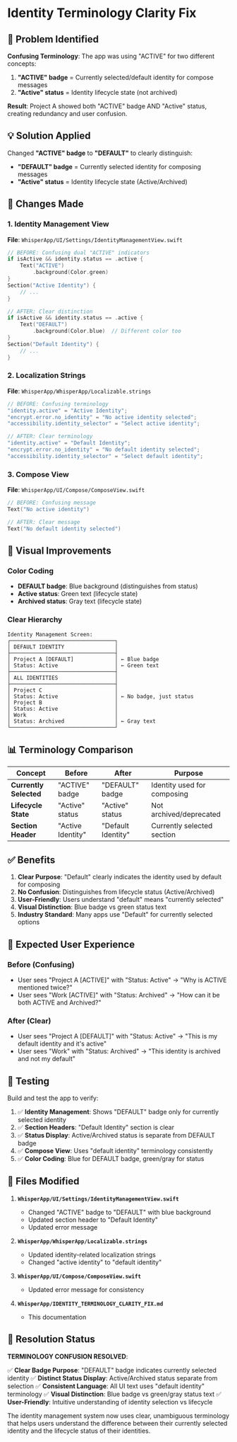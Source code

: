 # Identity Terminology Clarity Fix

## 🚨 Problem Identified

**Confusing Terminology**: The app was using "ACTIVE" for two different concepts:

1. **"ACTIVE" badge** = Currently selected/default identity for compose messages
2. **"Active" status** = Identity lifecycle state (not archived)

**Result**: Project A showed both "ACTIVE" badge AND "Active" status, creating redundancy and user confusion.

## 💡 Solution Applied

Changed **"ACTIVE" badge** to **"DEFAULT"** to clearly distinguish:

- **"DEFAULT" badge** = Currently selected identity for composing messages
- **"Active" status** = Identity lifecycle state (Active/Archived)

## 🔧 Changes Made

### **1. Identity Management View**

**File**: `WhisperApp/UI/Settings/IdentityManagementView.swift`

```swift
// BEFORE: Confusing dual "ACTIVE" indicators
if isActive && identity.status == .active {
    Text("ACTIVE")
        .background(Color.green)
}
Section("Active Identity") {
    // ...
}

// AFTER: Clear distinction
if isActive && identity.status == .active {
    Text("DEFAULT")
        .background(Color.blue)  // Different color too
}
Section("Default Identity") {
    // ...
}
```

### **2. Localization Strings**

**File**: `WhisperApp/WhisperApp/Localizable.strings`

```swift
// BEFORE: Confusing terminology
"identity.active" = "Active Identity";
"encrypt.error.no_identity" = "No active identity selected";
"accessibility.identity_selector" = "Select active identity";

// AFTER: Clear terminology
"identity.active" = "Default Identity";
"encrypt.error.no_identity" = "No default identity selected";
"accessibility.identity_selector" = "Select default identity";
```

### **3. Compose View**

**File**: `WhisperApp/UI/Compose/ComposeView.swift`

```swift
// BEFORE: Confusing message
Text("No active identity")

// AFTER: Clear message
Text("No default identity selected")
```

## 🎨 Visual Improvements

### **Color Coding**
- **DEFAULT badge**: Blue background (distinguishes from status)
- **Active status**: Green text (lifecycle state)
- **Archived status**: Gray text (lifecycle state)

### **Clear Hierarchy**
```
Identity Management Screen:
┌─────────────────────────────────┐
│ DEFAULT IDENTITY                │
├─────────────────────────────────┤
│ Project A [DEFAULT]             │ ← Blue badge
│ Status: Active                  │ ← Green text
├─────────────────────────────────┤
│ ALL IDENTITIES                  │
├─────────────────────────────────┤
│ Project C                       │
│ Status: Active                  │ ← No badge, just status
│ Project B                       │
│ Status: Active                  │
│ Work                            │
│ Status: Archived                │ ← Gray text
└─────────────────────────────────┘
```

## 📊 Terminology Comparison

| Concept | Before | After | Purpose |
|---------|--------|-------|---------|
| **Currently Selected** | "ACTIVE" badge | "DEFAULT" badge | Identity used for composing |
| **Lifecycle State** | "Active" status | "Active" status | Not archived/deprecated |
| **Section Header** | "Active Identity" | "Default Identity" | Currently selected section |

## ✅ Benefits

1. **Clear Purpose**: "Default" clearly indicates the identity used by default for composing
2. **No Confusion**: Distinguishes from lifecycle status (Active/Archived)
3. **User-Friendly**: Users understand "default" means "currently selected"
4. **Visual Distinction**: Blue badge vs green status text
5. **Industry Standard**: Many apps use "Default" for currently selected options

## 🎯 Expected User Experience

### **Before (Confusing)**
- User sees "Project A [ACTIVE]" with "Status: Active" → "Why is ACTIVE mentioned twice?"
- User sees "Work [ACTIVE]" with "Status: Archived" → "How can it be both ACTIVE and Archived?"

### **After (Clear)**
- User sees "Project A [DEFAULT]" with "Status: Active" → "This is my default identity and it's active"
- User sees "Work" with "Status: Archived" → "This identity is archived and not my default"

## 🧪 Testing

Build and test the app to verify:

1. ✅ **Identity Management**: Shows "DEFAULT" badge only for currently selected identity
2. ✅ **Section Headers**: "Default Identity" section is clear
3. ✅ **Status Display**: Active/Archived status is separate from DEFAULT badge
4. ✅ **Compose View**: Uses "default identity" terminology consistently
5. ✅ **Color Coding**: Blue for DEFAULT badge, green/gray for status

## 📝 Files Modified

1. **`WhisperApp/UI/Settings/IdentityManagementView.swift`**
   - Changed "ACTIVE" badge to "DEFAULT" with blue background
   - Updated section header to "Default Identity"
   - Updated error message

2. **`WhisperApp/WhisperApp/Localizable.strings`**
   - Updated identity-related localization strings
   - Changed "active identity" to "default identity"

3. **`WhisperApp/UI/Compose/ComposeView.swift`**
   - Updated error message for consistency

4. **`WhisperApp/IDENTITY_TERMINOLOGY_CLARITY_FIX.md`**
   - This documentation

## 🎯 Resolution Status

**TERMINOLOGY CONFUSION RESOLVED**:

✅ **Clear Badge Purpose**: "DEFAULT" badge indicates currently selected identity
✅ **Distinct Status Display**: Active/Archived status separate from selection
✅ **Consistent Language**: All UI text uses "default identity" terminology
✅ **Visual Distinction**: Blue badge vs green/gray status text
✅ **User-Friendly**: Intuitive understanding of identity selection vs lifecycle

The identity management system now uses clear, unambiguous terminology that helps users understand the difference between their currently selected identity and the lifecycle status of their identities.